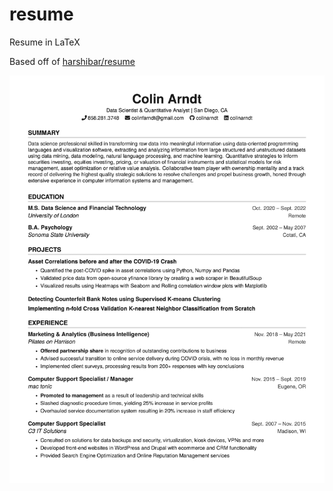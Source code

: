 # resume
Resume in LaTeX

Based off of [harshibar/resume](https://github.com/harshibar/resume)

![Resume Preview](ca-resume.png)
